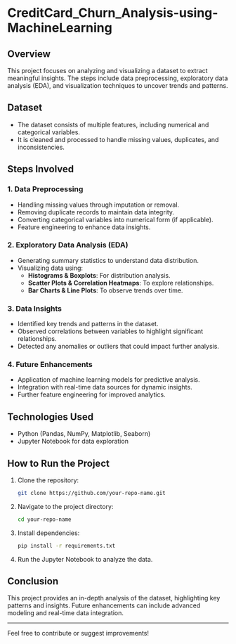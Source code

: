 # CreditCard_Churn_Analysis-using-MachineLearning

## Overview
This project focuses on analyzing and visualizing a dataset to extract meaningful insights. The steps include data preprocessing, exploratory data analysis (EDA), and visualization techniques to uncover trends and patterns.

## Dataset
- The dataset consists of multiple features, including numerical and categorical variables.
- It is cleaned and processed to handle missing values, duplicates, and inconsistencies.

## Steps Involved
### 1. Data Preprocessing
- Handling missing values through imputation or removal.
- Removing duplicate records to maintain data integrity.
- Converting categorical variables into numerical form (if applicable).
- Feature engineering to enhance data insights.

### 2. Exploratory Data Analysis (EDA)
- Generating summary statistics to understand data distribution.
- Visualizing data using:
  - **Histograms & Boxplots**: For distribution analysis.
  - **Scatter Plots & Correlation Heatmaps**: To explore relationships.
  - **Bar Charts & Line Plots**: To observe trends over time.

### 3. Data Insights
- Identified key trends and patterns in the dataset.
- Observed correlations between variables to highlight significant relationships.
- Detected any anomalies or outliers that could impact further analysis.

### 4. Future Enhancements
- Application of machine learning models for predictive analysis.
- Integration with real-time data sources for dynamic insights.
- Further feature engineering for improved analytics.

## Technologies Used
- Python (Pandas, NumPy, Matplotlib, Seaborn)
- Jupyter Notebook for data exploration

## How to Run the Project
1. Clone the repository:
   ```sh
   git clone https://github.com/your-repo-name.git
   ```
2. Navigate to the project directory:
   ```sh
   cd your-repo-name
   ```
3. Install dependencies:
   ```sh
   pip install -r requirements.txt
   ```
4. Run the Jupyter Notebook to analyze the data.

## Conclusion
This project provides an in-depth analysis of the dataset, highlighting key patterns and insights. Future enhancements can include advanced modeling and real-time data integration.

---
Feel free to contribute or suggest improvements!

